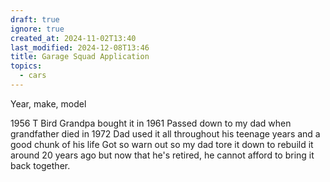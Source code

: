 ```yaml
---
draft: true
ignore: true
created_at: 2024-11-02T13:40
last_modified: 2024-12-08T13:46
title: Garage Squad Application
topics:
  - cars
---
```


Year, make, model


1956 T Bird
Grandpa bought it in 1961
Passed down to my dad when grandfather died in 1972
Dad used it all throughout his teenage years and a good chunk of his life
Got so warn out so my dad tore it down to rebuild it around 20 years ago but now that he's retired, he cannot afford to bring it back together.
